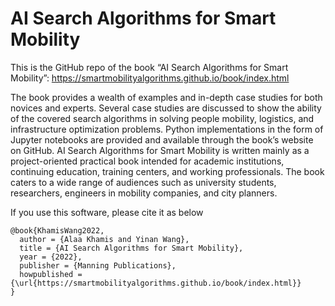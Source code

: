 # AI Search Algorithms for Smart Mobility

This is the GitHub repo of the book “AI Search Algorithms for Smart Mobility”: https://smartmobilityalgorithms.github.io/book/index.html

The book provides a wealth of examples and in-depth case studies for both novices and experts. Several case studies are discussed to show the ability of the covered search algorithms in solving people mobility, logistics, and infrastructure optimization problems. Python implementations in the form of Jupyter notebooks are provided and available through the book’s website on GitHub. AI Search Algorithms for Smart Mobility is written mainly as a project-oriented practical book intended for academic institutions, continuing education, training centers, and working professionals. The book caters to a wide range of audiences such as university students, researchers, engineers in mobility companies, and city planners.

If you use this software, please cite it as below
```
@book{KhamisWang2022,
  author = {Alaa Khamis and Yinan Wang},
  title = {AI Search Algorithms for Smart Mobility},
  year = {2022},
  publisher = {Manning Publications},
  howpublished = {\url{https://smartmobilityalgorithms.github.io/book/index.html}}
}
```
